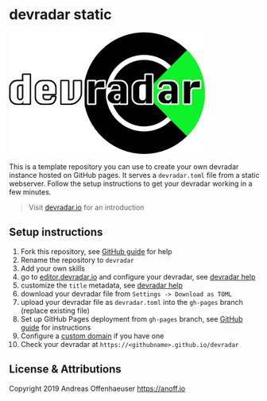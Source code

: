 # devradar static

<img src="assets/logo-text.png">

This is a template repository you can use to create your own devradar instance hosted on GitHub pages.
It serves a `devradar.toml` file from a static webserver.
Follow the setup instructions to get your devradar working in a few minutes.

> Visit [devradar.io](https://devradar.io) for an introduction

## Setup instructions

1. Fork this repository, see [GitHub guide](https://help.github.com/en/articles/fork-a-repo) for help
1. Rename the repository to `devradar`
1. Add your own skills
  1. go to [editor.devradar.io](//editor.devradar.io) and configure your devradar, see [devradar help](https://devradar.io/howto/#adding-skills)
  1. customize the `title` metadata, see [devradar help](https://devradar.io/howto/#changing-blips-and-devradar-metadata)
  1. download your devradar file from `Settings -> Download as TOML`
  1. upload your devradar file as `devradar.toml` into the `gh-pages` branch (replace existing file)
1. Set up GitHub Pages deployment from `gh-pages` branch, see [GitHub guide](https://help.github.com/en/articles/configuring-a-publishing-source-for-github-pages) for instructions
1. Configure a [custom domain](https://help.github.com/en/articles/quick-start-setting-up-a-custom-domain) if you have one
1. Check your devradar at `https://<githubname>.github.io/devradar`

## License & Attributions

Copyright 2019 Andreas Offenhaeuser <https://anoff.io>
